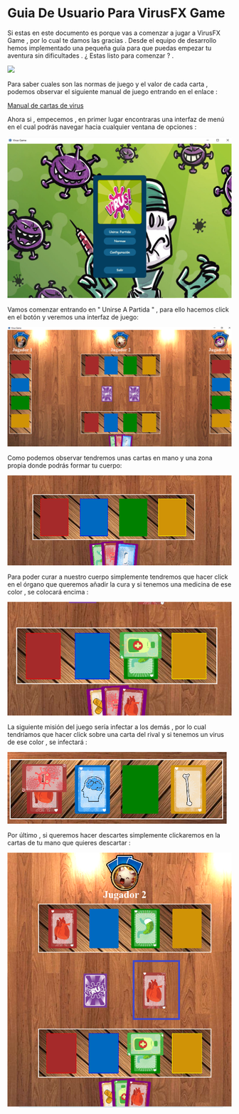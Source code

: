 <h1>Guia De Usuario Para VirusFX Game </h1>

Si estas en este documento es porque vas a comenzar a jugar a VirusFX Game , por lo cual te damos las gracias . Desde el equipo de desarrollo hemos implementado una pequeña guía para que puedas empezar tu aventura sin dificultades . ¿ Estas listo para comenzar ? .

<img src="https://encrypted-tbn0.gstatic.com/images?q=tbn:ANd9GcT865xwXAyZs2A7SDKSEunXrauLqaZ1NQMkjQ&usqp=CAU">

Para saber cuales son las normas de juego y el valor de cada carta  , podemos observar el siguiente manual de juego entrando en el enlace : 

<a href="https://tranjisgames.com/wp-content/uploads/2017/02/VIRUS-RULES-esp.pdf">Manual de cartas de virus</a>



Ahora si , empecemos , en primer lugar encontraras una interfaz de menú en el cual podrás navegar hacia cualquier ventana de opciones :

<img src="https://raw.githubusercontent.com/dam-dad/Virus/main/src/main/resources/image/Captura%20de%20pantalla%20(466).png">



Vamos comenzar entrando en " Unirse A Partida " , para ello hacemos click en el botón y veremos una interfaz de juego:

<img src="https://raw.githubusercontent.com/dam-dad/Virus/main/src/main/resources/image/Captura%20de%20pantalla%20(467).png">

Como podemos observar tendremos unas cartas en mano y una zona propia donde podrás formar tu cuerpo:

<img src="https://raw.githubusercontent.com/dam-dad/Virus/main/src/main/resources/image/Captura%20de%20pantalla%20(468).png">

Para poder curar a nuestro cuerpo simplemente tendremos que hacer click en el órgano que queremos añadir la cura y si tenemos una medicina de ese color , se colocará encima :

<img src="https://raw.githubusercontent.com/dam-dad/Virus/main/src/main/resources/image/Captura%20de%20pantalla%20(470).png">

La siguiente misión del juego sería infectar a los demás , por lo cual tendríamos que hacer click sobre una carta del rival y si tenemos un virus de ese color , se infectará :

<img src="https://raw.githubusercontent.com/dam-dad/Virus/main/src/main/resources/image/Captura%20de%20pantalla%20(471).png">

Por último , si queremos hacer descartes simplemente clickaremos en la cartas de tu mano que quieres descartar :

​					 <img src="https://raw.githubusercontent.com/dam-dad/Virus/main/src/main/resources/image/Captura%20de%20pantalla%20(472).png">

